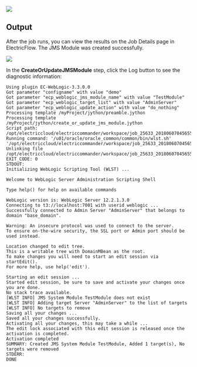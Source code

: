 <img src="../../plugins/EC-WebLogic/images/CreateOrUpdateJMSModule/Form.png" />

## Output

After the job runs, you can view the results on the Job Details page in ElectricFlow. The JMS Module was created successfully.

<img src="../../plugins/EC-WebLogic/images/CreateOrUpdateJMSModule/Summary.png" />

In the <b>CreateOrUpdateJMSModule</b> step, click the Log button to see the diagnostic information:

    Using plugin EC-WebLogic-3.3.0.0
    Got parameter "configname" with value "demo"
    Got parameter "ecp_weblogic_jms_module_name" with value "TestModule"
    Got parameter "ecp_weblogic_target_list" with value "AdminServer"
    Got parameter "ecp_weblogic_update_action" with value "do_nothing"
    Processing template /myProject/jython/preamble.jython
    Processing template /myProject/jython/create_or_update_jms_module.jython
    Script path: /opt/electriccloud/electriccommander/workspace/job_25633_20180607045655/exec_217323896594554.jython
    Running command: '/u01/oracle/oracle_common/common/bin/wlst.sh' '/opt/electriccloud/electriccommander/workspace/job_25633_20180607045655/exec_217323896594554.jython'
    Unlinking file /opt/electriccloud/electriccommander/workspace/job_25633_20180607045655/exec_217323896594554.jython
    EXIT_CODE: 0
    STDOUT:
    Initializing WebLogic Scripting Tool (WLST) ...

    Welcome to WebLogic Server Administration Scripting Shell

    Type help() for help on available commands

    WebLogic version is: WebLogic Server 12.2.1.3.0
    Connecting to t3://localhost:7001 with userid weblogic ...
    Successfully connected to Admin Server "AdminServer" that belongs to domain "base_domain".

    Warning: An insecure protocol was used to connect to the server.
    To ensure on-the-wire security, the SSL port or Admin port should be used instead.

    Location changed to edit tree.
    This is a writable tree with DomainMBean as the root.
    To make changes you will need to start an edit session via startEdit().
    For more help, use help('edit').

    Starting an edit session ...
    Started edit session, be sure to save and activate your changes once you are done.
    No stack trace available.
    [WLST INFO] JMS System Module TestModule does not exist
    [WLST INFO] Adding target Server "AdminServer" to the list of targets
    [WLST INFO] No targets to remove
    Saving all your changes ...
    Saved all your changes successfully.
    Activating all your changes, this may take a while ...
    The edit lock associated with this edit session is released once the activation is completed.
    Activation completed
    SUMMARY: Created JMS System Module TestModule, Added 1 target(s), No targets were removed
    STDERR:
    DONE
